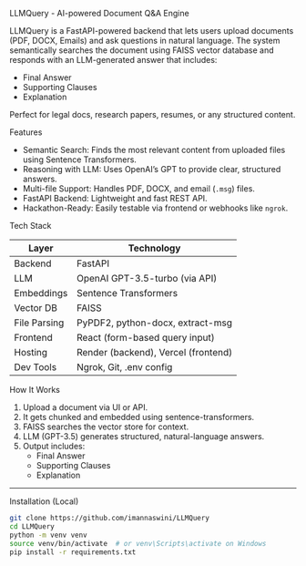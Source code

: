 LLMQuery - AI-powered Document Q&A Engine

LLMQuery is a FastAPI-powered backend that lets users upload documents (PDF, DOCX, Emails) and ask questions in natural language. The system semantically searches the document using FAISS vector database and responds with an LLM-generated answer that includes:

- Final Answer  
-  Supporting Clauses  
-  Explanation  

Perfect for legal docs, research papers, resumes, or any structured content.


 Features

- Semantic Search: Finds the most relevant content from uploaded files using Sentence Transformers.
- Reasoning with LLM: Uses OpenAI’s GPT to provide clear, structured answers.
- Multi-file Support: Handles PDF, DOCX, and email (`.msg`) files.
- FastAPI Backend: Lightweight and fast REST API.
- Hackathon-Ready: Easily testable via frontend or webhooks like `ngrok`.


 Tech Stack

| Layer       | Technology        |
|-------------|-------------------|
| Backend     | FastAPI           |
| LLM         | OpenAI GPT-3.5-turbo (via API) |
| Embeddings  | Sentence Transformers |
| Vector DB   | FAISS             |
| File Parsing| PyPDF2, python-docx, extract-msg |
| Frontend    | React (form-based query input) |
| Hosting     | Render (backend), Vercel (frontend) |
| Dev Tools   | Ngrok, Git, .env config |



 How It Works

1. Upload a document via UI or API.
2. It gets chunked and embedded using sentence-transformers.
3. FAISS searches the vector store for context.
4. LLM (GPT-3.5) generates structured, natural-language answers.
5. Output includes:
   -  Final Answer  
   - Supporting Clauses  
   - Explanation  

---

 Installation (Local)

```bash
git clone https://github.com/imannaswini/LLMQuery
cd LLMQuery
python -m venv venv
source venv/bin/activate  # or venv\Scripts\activate on Windows
pip install -r requirements.txt
